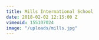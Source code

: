 ```yaml
---
title: Mills International School
date: 2018-02-02 12:15:00 Z
vimeoid: 155107024
image: "/uploads/mills.jpg"
---
```


